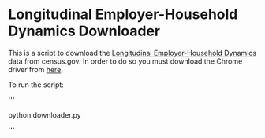 # Longitudinal Employer-Household Dynamics Downloader

This is a script to download the [Longitudinal Employer-Household Dynamics](http://lehd.ces.census.gov/data/) data from census.gov.  In order to do so you must download the Chrome driver from [here](https://sites.google.com/a/chromium.org/chromedriver/downloads).

To run the script:

'''

python downloader.py

'''